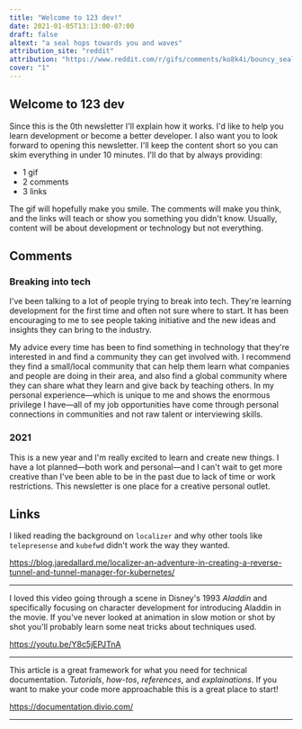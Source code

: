 ```yaml
---
title: "Welcome to 123 dev!"
date: 2021-01-05T13:13:00-07:00
draft: false
altext: "a seal hops towards you and waves"
attribution_site: "reddit"
attribution: "https://www.reddit.com/r/gifs/comments/ko8k4i/bouncy_seal/"
cover: "1"
---
```


## Welcome to 123 dev

Since this is the 0th newsletter I'll explain how it works.
I'd like to help you learn development or become a better developer.
I also want you to look forward to opening this newsletter.
I'll keep the content short so you can skim everything in under 10 minutes.
I'll do that by always providing:

- 1 gif
- 2 comments
- 3 links

The gif will hopefully make you smile.
The comments will make you think, and the links will teach or show you something you didn't know.
Usually, content will be about development or technology but not everything.

## Comments

### Breaking into tech
I've been talking to a lot of people trying to break into tech.
They're learning development for the first time and often not sure where to start.
It has been encouraging to me to see people taking initiative and the new ideas and insights they can bring to the industry.

My advice every time has been to find something in technology that they're interested in and find a community they can get involved with.
I recommend they find a small/local community that can help them learn what companies and people are doing in their area, and also find a global community where they can share what they learn and give back by teaching others.
In my personal experience—which is unique to me and shows the enormous privilege I have—all of my job opportunities have come through personal connections in communities and not raw talent or interviewing skills.
### 2021
This is a new year and I'm really excited to learn and create new things.
I have a lot planned—both work and personal—and I can't wait to get more creative than I've been able to be in the past due to lack of time or work restrictions.
This newsletter is one place for a creative personal outlet.

## Links

I liked reading the background on `localizer` and why other tools like `telepresense` and `kubefwd` didn't work the way they wanted. 

https://blog.jaredallard.me/localizer-an-adventure-in-creating-a-reverse-tunnel-and-tunnel-manager-for-kubernetes/

---

I loved this video going through a scene in Disney's 1993 _Aladdin_ and specifically focusing on character development for introducing Aladdin in the movie. If you've never looked at animation in slow motion or shot by shot you'll probably learn some neat tricks about techniques used. 

https://youtu.be/Y8c5jEPJTnA

---

This article is a great framework for what you need for technical documentation. _Tutorials_, _how-tos_, _references_, and _explainations_. If you want to make your code more approachable this is a great place to start!

https://documentation.divio.com/

---
